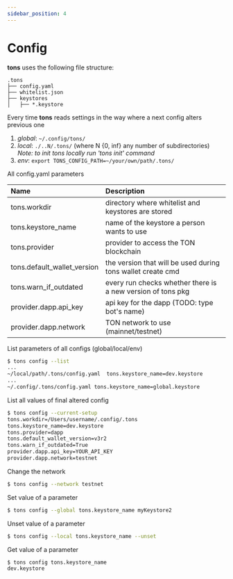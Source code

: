 ```yaml
---
sidebar_position: 4
---
```


# Config

**tons** uses the following file structure:

```
.tons
├── config.yaml
├── whitelist.json
├── keystores
│   ├── *.keystore
```

Every time **tons** reads settings in the way where a next config alters previous one

1. *global*: `~/.config/tons/`
2. *local*: `./..N/.tons/` (where N {0, inf} any number of subdirectories)
*Note: to init tons locally run 'tons init' command*
3. *env*: `export TONS_CONFIG_PATH=~/your/own/path/.tons/`

All config.yaml parameters

| Name                        | Description                                                 |
|:----------------------------|:------------------------------------------------------------|
| tons.workdir                | directory where whitelist and keystores are stored          |
| tons.keystore_name          | name of the keystore a person wants to use                  |
| tons.provider               | provider to access the TON blockchain                       |
| tons.default_wallet_version | the version that will be used during tons wallet create cmd |
| tons.warn_if_outdated       | every run checks whether there is a new version of tons pkg |
| provider.dapp.api_key       | api key for the dapp (TODO: type bot's name)                |
| provider.dapp.network       | TON network to use (mainnet/testnet)                        |

List parameters of all configs (global/local/env)
```bash
$ tons config --list
...
~/local/path/.tons/config.yaml  tons.keystore_name=dev.keystore
...
~/.config/.tons/config.yaml tons.keystore_name=global.keystore
```

List all values of final altered config
```bash
$ tons config --current-setup
tons.workdir=/Users/username/.config/.tons
tons.keystore_name=dev.keystore
tons.provider=dapp
tons.default_wallet_version=v3r2
tons.warn_if_outdated=True
provider.dapp.api_key=YOUR_API_KEY
provider.dapp.network=testnet
```

Change the network
```bash
$ tons config --network testnet
```

Set value of a parameter
```bash
$ tons config --global tons.keystore_name myKeystore2
```

Unset value of a parameter
```bash
$ tons config --local tons.keystore_name --unset
```

Get value of a parameter
```bash
$ tons config tons.keystore_name
dev.keystore
```